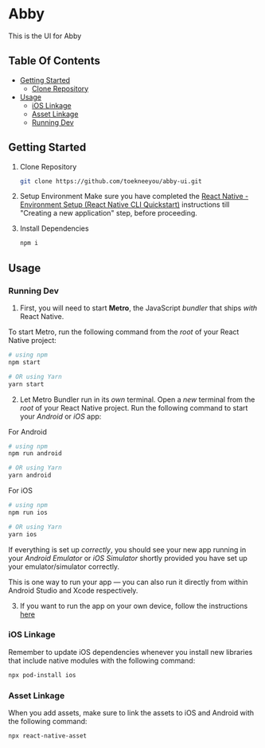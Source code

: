 # Abby

This is the UI for Abby

## Table Of Contents

- [Getting Started](#getting-started)
  - [Clone Repository](#clone-repository)
- [Usage](#usage)
  - [iOS Linkage](#ios-linkage)
  - [Asset Linkage](#asset-linkage)
  - [Running Dev](#running-dev)

## Getting Started

1. Clone Repository

   ```bash
   git clone https://github.com/toekneeyou/abby-ui.git
   ```

2. Setup Environment
   Make sure you have completed the [React Native - Environment Setup (React Native CLI Quickstart)](https://reactnative.dev/docs/environment-setup?guide=native) instructions till "Creating a new application" step, before proceeding.

3. Install Dependencies
   ```bash
   npm i
   ```

## Usage

### Running Dev

1. First, you will need to start **Metro**, the JavaScript _bundler_ that ships _with_ React Native.

To start Metro, run the following command from the _root_ of your React Native project:

```bash
# using npm
npm start

# OR using Yarn
yarn start
```

2. Let Metro Bundler run in its _own_ terminal. Open a _new_ terminal from the _root_ of your React Native project. Run the following command to start your _Android_ or _iOS_ app:

For Android

```bash
# using npm
npm run android

# OR using Yarn
yarn android
```

For iOS

```bash
# using npm
npm run ios

# OR using Yarn
yarn ios
```

If everything is set up _correctly_, you should see your new app running in your _Android Emulator_ or _iOS Simulator_ shortly provided you have set up your emulator/simulator correctly.

This is one way to run your app — you can also run it directly from within Android Studio and Xcode respectively.

3. If you want to run the app on your own device, follow the instructions [here](https://reactnative.dev/docs/running-on-device)

### iOS Linkage

Remember to update iOS dependencies whenever you install new libraries that include native modules with the following command:

```bash
npx pod-install ios
```

### Asset Linkage

When you add assets, make sure to link the assets to iOS and Android with the following command:

```bash
npx react-native-asset
```

